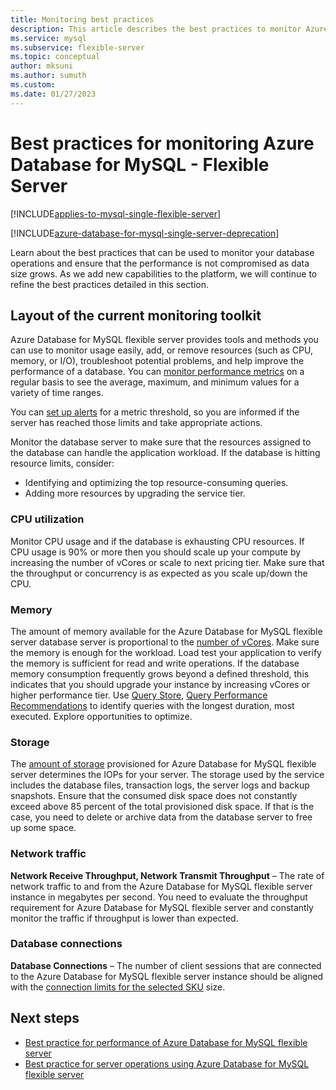 ```yaml
---
title: Monitoring best practices
description: This article describes the best practices to monitor Azure Database for MySQL - Flexible Server.
ms.service: mysql
ms.subservice: flexible-server
ms.topic: conceptual
author: mksuni 
ms.author: sumuth
ms.custom:
ms.date: 01/27/2023
---
```


# Best practices for monitoring Azure Database for MySQL - Flexible Server

[!INCLUDE[applies-to-mysql-single-flexible-server](../includes/applies-to-mysql-single-flexible-server.md)]

[!INCLUDE[azure-database-for-mysql-single-server-deprecation](~/reusable-content/ce-skilling/azure/includes/mysql/includes/azure-database-for-mysql-single-server-deprecation.md)]

Learn about the best practices that can be used to monitor your database operations and ensure that the performance is not compromised as data size grows. As we add new capabilities to the platform, we will continue to refine the best practices detailed in this section.

## Layout of the current monitoring toolkit

Azure Database for MySQL flexible server provides tools and methods you can use to monitor usage easily, add, or remove resources (such as CPU, memory, or I/O), troubleshoot potential problems, and help improve the performance of a database. You can [monitor performance metrics](concepts-monitoring.md#metrics) on a regular basis to see the average, maximum, and minimum values for a variety of time ranges.

You can [set up alerts](how-to-alert-on-metric.md#create-an-alert-rule-on-a-metric-from-the-azure-portal) for a metric threshold, so you are informed if the server has reached those limits and take appropriate actions.

Monitor the database server to make sure that the resources assigned to the database can handle the application workload. If the database is hitting resource limits, consider:

* Identifying and optimizing the top resource-consuming queries.
* Adding more resources by upgrading the service tier.

### CPU utilization

Monitor CPU usage and if the database is exhausting CPU resources. If CPU usage is 90% or more then you should scale up your compute by increasing the number of vCores or scale to next pricing tier.  Make sure that the throughput or concurrency is as expected as you scale up/down the CPU. 

### Memory

The amount of memory available for the Azure Database for MySQL flexible server database server is proportional to the [number of vCores](../single-server/concepts-pricing-tiers.md). Make sure the memory is enough for the workload. Load test your application to verify the memory is sufficient for read and write operations. If the database memory consumption frequently grows beyond a defined threshold, this indicates that you should upgrade your instance by increasing vCores or higher performance tier. Use [Query Store](../single-server/concepts-query-store.md), [Query Performance Recommendations](../single-server/concepts-performance-recommendations.md) to identify queries with the longest duration, most executed. Explore opportunities to optimize. 

### Storage

The [amount of storage](../single-server/how-to-create-manage-server-portal.md#scale-compute-and-storage) provisioned for Azure Database for MySQL flexible server determines the IOPs for your server. The storage used by the service includes the database files, transaction logs, the server logs and backup snapshots. Ensure that the consumed disk space does not constantly exceed above 85 percent of the total provisioned disk space. If that is the case, you need to delete or archive data from the database server to free up some space. 

### Network traffic

**Network Receive Throughput, Network Transmit Throughput** – The rate of network traffic to and from the Azure Database for MySQL flexible server instance in megabytes per second. You need to evaluate the throughput requirement for Azure Database for MySQL flexible server and constantly monitor the traffic if throughput is lower than expected. 

### Database connections

**Database Connections** – The number of client sessions that are connected to the Azure Database for MySQL flexible server instance should be aligned with the [connection limits for the selected SKU](concepts-server-parameters.md#max_connections) size.

## Next steps

* [Best practice for performance of Azure Database for MySQL flexible server ](concept-performance-best-practices.md)
* [Best practice for server operations using Azure Database for MySQL flexible server](concept-operation-excellence-best-practices.md)
